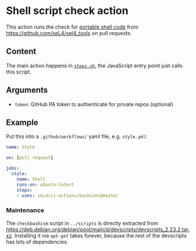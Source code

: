 <!--
  Copyright 2020, Data61, CSIRO (ABN 41 687 119 230)
  SPDX-License-Identifier: CC-BY-SA-4.0
-->

# Shell script check action

This action runs the check for [portable shell code][1] from
<https://github.com/seL4/sel4_tools> on pull requests.

[1]: https://github.com/seL4/seL4_tools/tree/master/misc/is-valid-shell-script

## Content

The main action happens in [`steps.sh`](steps.sh), the JavaScript entry point
just calls this script.

## Arguments

- `token`: GitHub PA token to authenticate for private repos (optional)

## Example

Put this into a `.github/workflows/` yaml file, e.g. `style.yml`:

```yaml
name: Style

on: [pull_request]

jobs:
  style:
    name: Shell
    runs-on: ubuntu-latest
    steps:
    - uses: seL4/ci-actions/bashisms@master
```

### Maintenance

The `checkbashism` script in `../scripts` is directly extracted from
<https://deb.debian.org/debian/pool/main/d/devscripts/devscripts_2.23.2.tar.xz>.
Installing it via `apt-get` takes forever, because the rest of the devscripts
has lots of dependencies.
